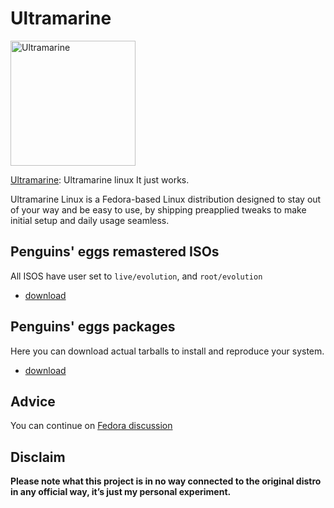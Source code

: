 # Ultramarine
<img src="https://ultramarine-linux.org/_astro/dark.CBzlNmLU_1ARXAs.webp" alt="Ultramarine" width="200"/>

[Ultramarine](https://ultramarine-linux.org/): Ultramarine linux It just works.

Ultramarine Linux is a Fedora-based Linux distribution designed to stay out of your way and be easy to use, by shipping preapplied tweaks to make initial setup and daily usage seamless.


## Penguins' eggs remastered ISOs
All ISOS have user set to ```live/evolution```, and ```root/evolution```

* [download](https://drive.google.com/drive/folders/1Fx_cb02sh5m5BBUHroZ0kdyI9Xk2WgE-)

## Penguins' eggs packages
Here you can download actual tarballs to install and reproduce your system.

* [download](https://penguins-eggs.net/basket/index.php?p=packages%2Ftarballs)

## Advice

You can continue on [Fedora discussion](https://github.com/pieroproietti/penguins-eggs/discussions/376)

## Disclaim
__Please note what this project is in no way connected to the original distro in any official way, it’s just my personal experiment.__
